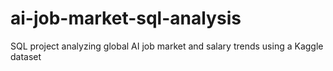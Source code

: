 # ai-job-market-sql-analysis
SQL project analyzing global AI job market and salary trends using a Kaggle dataset
